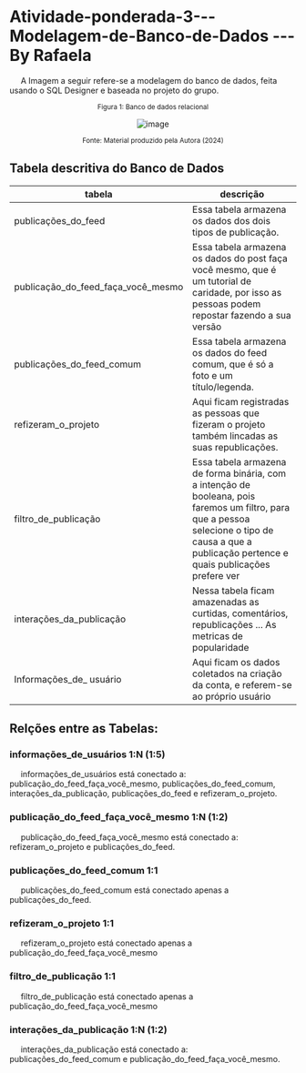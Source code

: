 # Atividade-ponderada-3---Modelagem-de-Banco-de-Dados --- By Rafaela
   &nbsp;&nbsp;&nbsp;&nbsp; A Imagem a seguir refere-se a modelagem do banco de dados, feita usando o SQL Designer e baseada no projeto do grupo.
<div align="center" width="100%">
 <sub>Figura 1: Banco de dados relacional</sub><br>
 
 ![image](https://github.com/RafaelaSOLima/Atividade-ponderada-3---Modelagem-de-Banco-de-Dados/assets/159059497/51b27a6d-a6b5-4a0a-99e3-bbfc132e8666)

 <sup>Fonte: Material produzido pela Autora (2024)</sup>
</div>

## Tabela descritiva do Banco de Dados
| tabela                        | descrição                                                                                                                                                                                                                                                                   |
| ----------------------------- | --------------------------------------------------------------------------------------------------------------------------------------------------------------------------------------------------------------------------------------------------------------------------- |
| publicações_do_feed                       | Essa tabela armazena os dados dos dois tipos de publicação. |
| publicação_do_feed_faça_você_mesmo                   | Essa tabela armazena os dados do post faça você mesmo, que é um tutorial de caridade, por isso as pessoas podem repostar fazendo a sua versão    |
| publicações_do_feed_comum |  Essa tabela armazena os dados do feed comum, que é só a foto e um título/legenda.                              |
| refizeram_o_projeto                | Aqui ficam registradas as pessoas que fizeram o projeto também lincadas as suas republicações.                            |
| filtro_de_publicação       | Essa tabela armazena de forma binária, com a intenção de booleana, pois faremos um filtro, para que a pessoa selecione o tipo de causa a que a publicação pertence e quais publicações prefere ver                  |
| interações_da_publicação               | Nessa tabela ficam amazenadas as curtidas, comentários, republicações ... As metricas de popularidade           |
| Informações_de_ usuário          | Aqui ficam os dados coletados na criação da conta, e referem-se ao próprio usuário                    |

## Relções entre as Tabelas:

### informações_de_usuários 1:N (1:5)
&nbsp;&nbsp;&nbsp;&nbsp; informações_de_usuários está conectado a: publicação_do_feed_faça_você_mesmo, publicações_do_feed_comum,  interações_da_publicação, publicações_do_feed e refizeram_o_projeto.

### publicação_do_feed_faça_você_mesmo 1:N (1:2)
 &nbsp;&nbsp;&nbsp;&nbsp; publicação_do_feed_faça_você_mesmo está conectado a: refizeram_o_projeto e  publicações_do_feed. 
 
### publicações_do_feed_comum 1:1
 &nbsp;&nbsp;&nbsp;&nbsp; publicações_do_feed_comum está conectado apenas a publicações_do_feed. 
 
### refizeram_o_projeto 1:1
 &nbsp;&nbsp;&nbsp;&nbsp;  refizeram_o_projeto está conectado apenas a publicação_do_feed_faça_você_mesmo 
 
### filtro_de_publicação 1:1
 &nbsp;&nbsp;&nbsp;&nbsp; filtro_de_publicação está conectado apenas a publicação_do_feed_faça_você_mesmo
 
### interações_da_publicação 1:N (1:2)
 &nbsp;&nbsp;&nbsp;&nbsp; interações_da_publicação está conectado a: publicações_do_feed_comum e publicação_do_feed_faça_você_mesmo.
 

